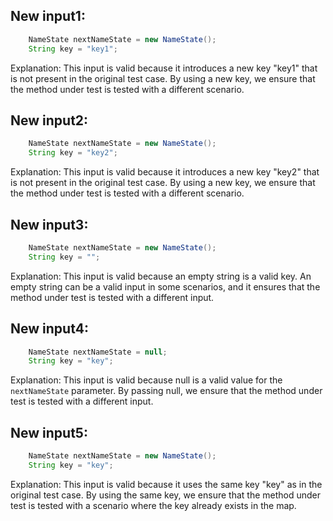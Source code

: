 ## New input1:
```java
    NameState nextNameState = new NameState();
    String key = "key1";
```
Explanation: This input is valid because it introduces a new key "key1" that is not present in the original test case. By using a new key, we ensure that the method under test is tested with a different scenario.

## New input2:
```java
    NameState nextNameState = new NameState();
    String key = "key2";
```
Explanation: This input is valid because it introduces a new key "key2" that is not present in the original test case. By using a new key, we ensure that the method under test is tested with a different scenario.

## New input3:
```java
    NameState nextNameState = new NameState();
    String key = "";
```
Explanation: This input is valid because an empty string is a valid key. An empty string can be a valid input in some scenarios, and it ensures that the method under test is tested with a different input.

## New input4:
```java
    NameState nextNameState = null;
    String key = "key";
```
Explanation: This input is valid because null is a valid value for the `nextNameState` parameter. By passing null, we ensure that the method under test is tested with a different input.

## New input5:
```java
    NameState nextNameState = new NameState();
    String key = "key";
```
Explanation: This input is valid because it uses the same key "key" as in the original test case. By using the same key, we ensure that the method under test is tested with a scenario where the key already exists in the map.
